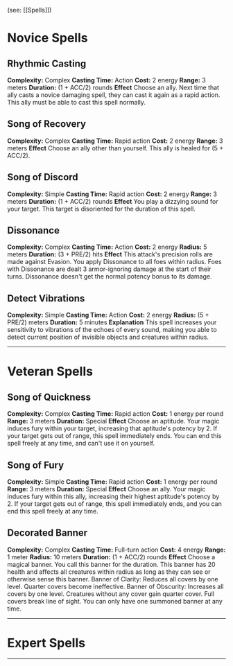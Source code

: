 (see: [[Spells]])

# Novice Spells
## Rhythmic Casting
**Complexity:** Complex
**Casting Time:** Action
**Cost:** 2 energy
**Range:** 3 meters
**Duration:** (1 + ACC/2) rounds
**Effect**
	Choose an ally. Next time that ally casts a novice damaging spell, they can cast it again as a rapid action. This ally must be able to cast this spell normally. 

## Song of Recovery
**Complexity:** Complex
**Casting Time:** Rapid action 
**Cost:** 2 energy
**Range:** 3 meters
**Effect**
	Choose an ally other than yourself. This ally is healed for (5 + ACC/2).

## Song of Discord
**Complexity:** Simple
**Casting Time:** Rapid action
**Cost:** 2 energy
**Range:** 3 meters
**Duration:** (1 + ACC/2) rounds
**Effect**
	You play a dizzying sound for your target. This target is disoriented for the duration of this spell.

## Dissonance
**Complexity:** Complex
**Casting Time:** Action
**Cost:** 2 energy
**Radius:** 5 meters
**Duration:** (3 + PRE/2) hits
**Effect**
	This attack's precision rolls are made against Evasion. 
	You apply Dissonance to all foes within radius. Foes with Dissonance are dealt 3 armor-ignoring damage at the start of their turns. Dissonance doesn't get the normal potency bonus to its damage. 

## Detect Vibrations
**Complexity:** Simple
**Casting Time:** Action
**Cost:** 2 energy
**Radius:** (5 + PRE/2) meters
**Duration:** 5 minutes
**Explanation**
	This spell increases your sensitivity to vibrations of the echoes of every sound, making you able to detect current position of invisible objects and creatures within radius.

---
# Veteran Spells
## Song of Quickness
**Complexity:** Complex
**Casting Time:** Rapid action
**Cost:** 1 energy per round
**Range:** 3 meters
**Duration:** Special
**Effect**
	Choose an aptitude. Your magic induces fury within your target, increasing that aptitude's potency by 2. If your target gets out of range, this spell immediately ends.
	You can end this spell freely at any time, and can't use it on yourself.

## Song of Fury
**Complexity:** Simple
**Casting Time:** Rapid action
**Cost:** 1 energy per round
**Range:** 3 meters
**Duration:** Special
**Effect**
	Choose an ally. Your magic induces fury within this ally, increasing their highest aptitude's potency by 2. 
	If your target gets out of range, this spell immediately ends, and you can end this spell freely at any time.

## Decorated Banner
**Complexity:** Complex
**Casting Time:** Full-turn action
**Cost:** 4 energy
**Range:** 1 meter
**Radius:** 10 meters
**Duration:** (1 + ACC/2) rounds
**Effect**
	Choose a magical banner. You call this banner for the duration. This banner has 20 health and affects all creatures within radius as long as they can see or otherwise sense this banner.
	Banner of Clarity: Reduces all covers by one level. Quarter covers become ineffective.
	Banner of Obscurity: Increases all covers by one level. Creatures without any cover gain quarter cover. Full covers break line of sight.
	You can only have one summoned banner at any time.


---
# Expert Spells


---